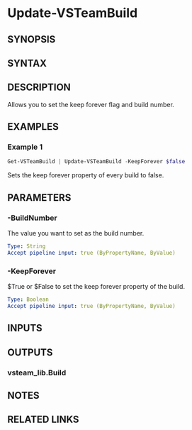 <!-- #include "./common/header.md" -->

# Update-VSTeamBuild

## SYNOPSIS

<!-- #include "./synopsis/Update-VSTeamBuild.md" -->

## SYNTAX

## DESCRIPTION

Allows you to set the keep forever flag and build number.

## EXAMPLES

### Example 1

```powershell
Get-VSTeamBuild | Update-VSTeamBuild -KeepForever $false
```

Sets the keep forever property of every build to false.

## PARAMETERS

<!-- #include "./params/projectName.md" -->

### -BuildNumber

The value you want to set as the build number.

```yaml
Type: String
Accept pipeline input: true (ByPropertyName, ByValue)
```

<!-- #include "./params/BuildId.md" -->

### -KeepForever

$True or $False to set the keep forever property of the build.

```yaml
Type: Boolean
Accept pipeline input: true (ByPropertyName, ByValue)
```

<!-- #include "./params/confirm.md" -->

<!-- #include "./params/force.md" -->

<!-- #include "./params/whatIf.md" -->

## INPUTS

## OUTPUTS

### vsteam_lib.Build

## NOTES

<!-- #include "./common/prerequisites.md" -->

## RELATED LINKS

<!-- #include "./common/related.md" -->
